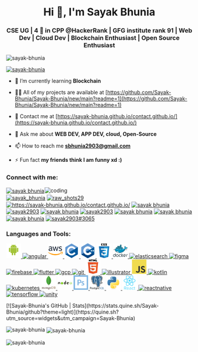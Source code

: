 <h1 align="center">Hi 👋, I'm Sayak Bhunia</h1>
<h3 align="center">CSE UG | 4 🌟 in CPP @HackerRank | GFG institute rank 91 | Web Dev | Cloud Dev | Blockchain Enthusiast | Open Source Enthusiast</h3>

<p align="left"> <img src="https://komarev.com/ghpvc/?username=sayak-bhunia&label=Profile%20views&color=0e75b6&style=flat" alt="sayak-bhunia" /> </p>

<p align="left"> <a href="https://github.com/ryo-ma/github-profile-trophy"><img src="https://github-profile-trophy.vercel.app/?username=sayak-bhunia" alt="sayak-bhunia" /></a> </p>

- 🌱 I’m currently learning **Blockchain**

- 👨‍💻 All of my projects are available at [https://github.com/Sayak-Bhunia/Sayak-Bhunia/new/main?readme=1](https://github.com/Sayak-Bhunia/Sayak-Bhunia/new/main?readme=1)

- 📝 Contact me at [https://sayak-bhunia.github.io/contact.github.io/](https://sayak-bhunia.github.io/contact.github.io/)

- 💬 Ask me about **WEB DEV, APP DEV, cloud, Open-Source**

- 📫 How to reach me **sbhunia2903@gmail.com**

- ⚡ Fun fact **my friends think I am funny xd :)**

<h3 align="left">Connect with me:</h3>
<img align="right" alt="coding" width="400" src="https://media0.giphy.com/media/qgQUggAC3Pfv687qPC/giphy.gif?cid=ecf05e47n55hgon7xq5efwzbtclwi4k1x4tataocwhzgmoul&rid=giphy.gif&ct=g">
<p align="left">
<a href="https://linkedin.com/in/sayak bhunia" target="blank"><img align="center" src="https://raw.githubusercontent.com/rahuldkjain/github-profile-readme-generator/master/src/images/icons/Social/linked-in-alt.svg" alt="sayak bhunia" height="30" width="40" /></a>
<a href="https://stackoverflow.com/users/sayak_bhunia" target="blank"><img align="center" src="https://raw.githubusercontent.com/rahuldkjain/github-profile-readme-generator/master/src/images/icons/Social/stack-overflow.svg" alt="sayak_bhunia" height="30" width="40" /></a>
<a href="https://instagram.com/raw_shots29" target="blank"><img align="center" src="https://raw.githubusercontent.com/rahuldkjain/github-profile-readme-generator/master/src/images/icons/Social/instagram.svg" alt="raw_shots29" height="30" width="40" /></a>
<a href="https://medium.com/https://sayak-bhunia.github.io/contact.github.io/" target="blank"><img align="center" src="https://raw.githubusercontent.com/rahuldkjain/github-profile-readme-generator/master/src/images/icons/Social/medium.svg" alt="https://sayak-bhunia.github.io/contact.github.io/" height="30" width="40" /></a>
<a href="https://www.youtube.com/c/sayak bhunia" target="blank"><img align="center" src="https://raw.githubusercontent.com/rahuldkjain/github-profile-readme-generator/master/src/images/icons/Social/youtube.svg" alt="sayak bhunia" height="30" width="40" /></a>
<a href="https://www.codechef.com/users/sayak2903" target="blank"><img align="center" src="https://cdn.jsdelivr.net/npm/simple-icons@3.1.0/icons/codechef.svg" alt="sayak2903" height="30" width="40" /></a>
<a href="https://www.hackerrank.com/sayak bhunia" target="blank"><img align="center" src="https://raw.githubusercontent.com/rahuldkjain/github-profile-readme-generator/master/src/images/icons/Social/hackerrank.svg" alt="sayak bhunia" height="30" width="40" /></a>
<a href="https://codeforces.com/profile/sayak2903" target="blank"><img align="center" src="https://raw.githubusercontent.com/rahuldkjain/github-profile-readme-generator/master/src/images/icons/Social/codeforces.svg" alt="sayak2903" height="30" width="40" /></a>
<a href="https://www.leetcode.com/sayak bhunia" target="blank"><img align="center" src="https://raw.githubusercontent.com/rahuldkjain/github-profile-readme-generator/master/src/images/icons/Social/leet-code.svg" alt="sayak bhunia" height="30" width="40" /></a>
<a href="https://www.hackerearth.com/sayak bhunia" target="blank"><img align="center" src="https://raw.githubusercontent.com/rahuldkjain/github-profile-readme-generator/master/src/images/icons/Social/hackerearth.svg" alt="sayak bhunia" height="30" width="40" /></a>
<a href="https://auth.geeksforgeeks.org/user/sayak bhunia" target="blank"><img align="center" src="https://raw.githubusercontent.com/rahuldkjain/github-profile-readme-generator/master/src/images/icons/Social/geeks-for-geeks.svg" alt="sayak bhunia" height="30" width="40" /></a>
<a href="https://discord.gg/sayak2903#3065" target="blank"><img align="center" src="https://raw.githubusercontent.com/rahuldkjain/github-profile-readme-generator/master/src/images/icons/Social/discord.svg" alt="sayak2903#3065" height="30" width="40" /></a>
</p>

<h3 align="left">Languages and Tools:</h3>
<p align="left"> <a href="https://developer.android.com" target="_blank" rel="noreferrer"> <img src="https://raw.githubusercontent.com/devicons/devicon/master/icons/android/android-original-wordmark.svg" alt="android" width="40" height="40"/> </a> <a href="https://angular.io" target="_blank" rel="noreferrer"> <img src="https://angular.io/assets/images/logos/angular/angular.svg" alt="angular" width="40" height="40"/> </a> <a href="https://aws.amazon.com" target="_blank" rel="noreferrer"> <img src="https://raw.githubusercontent.com/devicons/devicon/master/icons/amazonwebservices/amazonwebservices-original-wordmark.svg" alt="aws" width="40" height="40"/> </a> <a href="https://www.cprogramming.com/" target="_blank" rel="noreferrer"> <img src="https://raw.githubusercontent.com/devicons/devicon/master/icons/c/c-original.svg" alt="c" width="40" height="40"/> </a> <a href="https://www.w3schools.com/cpp/" target="_blank" rel="noreferrer"> <img src="https://raw.githubusercontent.com/devicons/devicon/master/icons/cplusplus/cplusplus-original.svg" alt="cplusplus" width="40" height="40"/> </a> <a href="https://www.w3schools.com/css/" target="_blank" rel="noreferrer"> <img src="https://raw.githubusercontent.com/devicons/devicon/master/icons/css3/css3-original-wordmark.svg" alt="css3" width="40" height="40"/> </a> <a href="https://www.docker.com/" target="_blank" rel="noreferrer"> <img src="https://raw.githubusercontent.com/devicons/devicon/master/icons/docker/docker-original-wordmark.svg" alt="docker" width="40" height="40"/> </a> <a href="https://www.elastic.co" target="_blank" rel="noreferrer"> <img src="https://www.vectorlogo.zone/logos/elastic/elastic-icon.svg" alt="elasticsearch" width="40" height="40"/> </a> <a href="https://www.figma.com/" target="_blank" rel="noreferrer"> <img src="https://www.vectorlogo.zone/logos/figma/figma-icon.svg" alt="figma" width="40" height="40"/> </a> <a href="https://firebase.google.com/" target="_blank" rel="noreferrer"> <img src="https://www.vectorlogo.zone/logos/firebase/firebase-icon.svg" alt="firebase" width="40" height="40"/> </a> <a href="https://flutter.dev" target="_blank" rel="noreferrer"> <img src="https://www.vectorlogo.zone/logos/flutterio/flutterio-icon.svg" alt="flutter" width="40" height="40"/> </a> <a href="https://cloud.google.com" target="_blank" rel="noreferrer"> <img src="https://www.vectorlogo.zone/logos/google_cloud/google_cloud-icon.svg" alt="gcp" width="40" height="40"/> </a> <a href="https://git-scm.com/" target="_blank" rel="noreferrer"> <img src="https://www.vectorlogo.zone/logos/git-scm/git-scm-icon.svg" alt="git" width="40" height="40"/> </a> <a href="https://www.w3.org/html/" target="_blank" rel="noreferrer"> <img src="https://raw.githubusercontent.com/devicons/devicon/master/icons/html5/html5-original-wordmark.svg" alt="html5" width="40" height="40"/> </a> <a href="https://www.adobe.com/in/products/illustrator.html" target="_blank" rel="noreferrer"> <img src="https://www.vectorlogo.zone/logos/adobe_illustrator/adobe_illustrator-icon.svg" alt="illustrator" width="40" height="40"/> </a> <a href="https://developer.mozilla.org/en-US/docs/Web/JavaScript" target="_blank" rel="noreferrer"> <img src="https://raw.githubusercontent.com/devicons/devicon/master/icons/javascript/javascript-original.svg" alt="javascript" width="40" height="40"/> </a> <a href="https://kotlinlang.org" target="_blank" rel="noreferrer"> <img src="https://www.vectorlogo.zone/logos/kotlinlang/kotlinlang-icon.svg" alt="kotlin" width="40" height="40"/> </a> <a href="https://kubernetes.io" target="_blank" rel="noreferrer"> <img src="https://www.vectorlogo.zone/logos/kubernetes/kubernetes-icon.svg" alt="kubernetes" width="40" height="40"/> </a> <a href="https://www.mongodb.com/" target="_blank" rel="noreferrer"> <img src="https://raw.githubusercontent.com/devicons/devicon/master/icons/mongodb/mongodb-original-wordmark.svg" alt="mongodb" width="40" height="40"/> </a> <a href="https://nodejs.org" target="_blank" rel="noreferrer"> <img src="https://raw.githubusercontent.com/devicons/devicon/master/icons/nodejs/nodejs-original-wordmark.svg" alt="nodejs" width="40" height="40"/> </a> <a href="https://www.photoshop.com/en" target="_blank" rel="noreferrer"> <img src="https://raw.githubusercontent.com/devicons/devicon/master/icons/photoshop/photoshop-line.svg" alt="photoshop" width="40" height="40"/> </a> <a href="https://www.postgresql.org" target="_blank" rel="noreferrer"> <img src="https://raw.githubusercontent.com/devicons/devicon/master/icons/postgresql/postgresql-original-wordmark.svg" alt="postgresql" width="40" height="40"/> </a> <a href="https://www.python.org" target="_blank" rel="noreferrer"> <img src="https://raw.githubusercontent.com/devicons/devicon/master/icons/python/python-original.svg" alt="python" width="40" height="40"/> </a> <a href="https://reactjs.org/" target="_blank" rel="noreferrer"> <img src="https://raw.githubusercontent.com/devicons/devicon/master/icons/react/react-original-wordmark.svg" alt="react" width="40" height="40"/> </a> <a href="https://reactnative.dev/" target="_blank" rel="noreferrer"> <img src="https://reactnative.dev/img/header_logo.svg" alt="reactnative" width="40" height="40"/> </a> <a href="https://www.tensorflow.org" target="_blank" rel="noreferrer"> <img src="https://www.vectorlogo.zone/logos/tensorflow/tensorflow-icon.svg" alt="tensorflow" width="40" height="40"/> </a> <a href="https://unity.com/" target="_blank" rel="noreferrer"> <img src="https://www.vectorlogo.zone/logos/unity3d/unity3d-icon.svg" alt="unity" width="40" height="40"/> </a> </p>
[![Sayak-Bhunia's GitHub | Stats](https://stats.quine.sh/Sayak-Bhunia/github?theme=light)](https://quine.sh?utm_source=widgets&utm_campaign=Sayak-Bhunia)

<p><img align="left" src="https://github-readme-stats.vercel.app/api/top-langs?username=sayak-bhunia&show_icons=true&locale=en&layout=compact" alt="sayak-bhunia" /></p>

<p>&nbsp;<img align="center" src="https://github-readme-stats.vercel.app/api?username=sayak-bhunia&show_icons=true&locale=en" alt="sayak-bhunia" /></p>

<p><img align="center" src="https://github-readme-streak-stats.herokuapp.com/?user=sayak-bhunia&" alt="sayak-bhunia" /></p>


